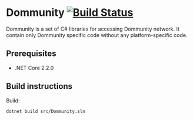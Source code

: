# Dommunity [![Build Status](https://travis-ci.org/dommunity/dommunity.svg?branch=master)](https://travis-ci.org/dommunity/dommunity)

Dommunity is a set of C# libraries for accessing Dommunity network. It contain only Dommunity specific code without any platform-specific code.

## Prerequisites

- .NET Core 2.2.0

## Build instructions

Build:

```sh
dotnet build src/Dommunity.sln
```
